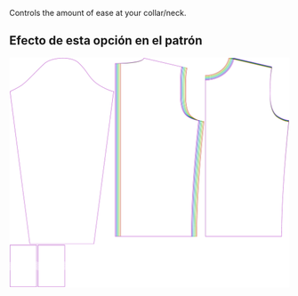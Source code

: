 
Controls the amount of ease at your collar/neck.


## Efecto de esta opción en el patrón
![This image shows the effect of this option by superimposing several variants that have a different value for this option](sven_collarease_sample.svg "Effect of this option on the pattern")
